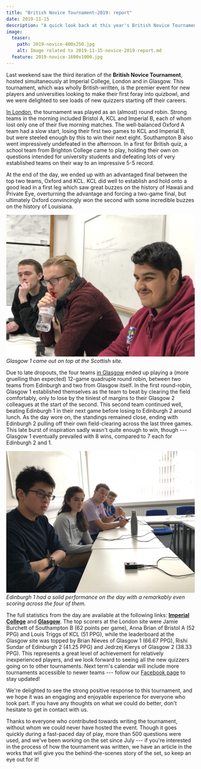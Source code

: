 ```yaml
---
title: "British Novice Tournament—2019: report"
date: 2019-11-15
description: "A quick look back at this year's British Novice Tournament."
image:
  teaser:
    path: 2019-novice-400x250.jpg
    alt: Image related to 2019-11-15-novice-2019-report.md
  feature: 2019-novice-1600x1000.jpg
---
```


Last weekend saw the third iteration of the **British Novice Tournament**, hosted simultaneously at Imperial College, London and in Glasgow. This tournament, which was wholly British-written, is the premier event for new players and universities looking to make their first foray into quizbowl, and we were delighted to see loads of new quizzers starting off their careers.

[In London](https://hsquizbowl.org/db/tournaments/6127/), the tournament was played as an (almost) round robin. Strong teams in the morning included Bristol A, KCL and Imperial B, each of whom lost only one of their five morning matches. The well-balanced Oxford A team had a slow start, losing their first two games to KCL and Imperial B, but were steeled enough by this to win their next eight. Southampton B also went impressively undefeated in the afternoon. In a first for British quiz, a school team from Brighton College came to play, holding their own on questions intended for university students and defeating lots of very established teams on their way to an impressive 5-5 record.

At the end of the day, we ended up with an advantaged final between the top two teams, Oxford and KCL. KCL did well to establish and hold onto a good lead in a first leg which saw great buzzes on the history of Hawaii and Private Eye, overturning the advantage and forcing a two-game final, but ultimately Oxford convincingly won the second with some incredible buzzes on the history of Louisiana.

![Glasgow-1](../../assets/blog/novice-2019/gla1.jpg)
_Glasgow 1 came out on top at the Scottish site._

Due to late dropouts, the four teams [in Glasgow](https://hsquizbowl.org/db/tournaments/6135/) ended up playing a (more gruelling than expected) 12-game quadruple round robin, between two teams from Edinburgh and two from Glasgow itself. In the first round-robin, Glasgow 1 established themselves as the team to beat by clearing the field comfortably, only to lose by the tiniest of margins to their Glasgow 2 colleagues at the start of the second. This second team continued well, beating Edinburgh 1 in their next game before losing to Edinburgh 2 around lunch. As the day wore on, the standings remained close, ending with Edinburgh 2 pulling off their own field-clearing across the last three games. This late burst of inspiration sadly wasn't quite enough to win, though --- Glasgow 1 eventually prevailed with 8 wins, compared to 7 each for Edinburgh 2 and 1.

![Edinburgh-1](../../assets/blog/novice-2019/edi1.jpg)
_Edinburgh 1 had a solid performance on the day with a remarkably even scoring across the four of them._

The full statistics from the day are available at the following links: [**Imperial College**](https://hsquizbowl.org/db/tournaments/6127/) and [**Glasgow**](https://hsquizbowl.org/db/tournaments/6135/). The top scorers at the London site were Jamie Burchett of Southampton B (62 points per game), Anna Brian of Bristol A (52 PPG) and Louis Triggs of KCL (51 PPG), while the leaderboard at the Glasgow site was topped by Brian Nieves of Glasgow 1 (66.67 PPG), Rishi Sundar of Edinburgh 2 (41.25 PPG) and Jedrzej Kierys of Glasgow 2 (38.33 PPG). This represents a great level of achievement for relatively inexperienced players, and we look forward to seeing all the new quizzers going on to other tournaments. Next term's calendar will include more tournaments accessible to newer teams --- follow our [Facebook page](https://www.facebook.com/quizbowluk/) to stay updated!

We're delighted to see the strong positive response to this tournament, and we hope it was an engaging and enjoyable experience for everyone who took part. If you have any thoughts on what we could do better, don't hesitate to get in contact with us.

Thanks to everyone who contributed towards writing the tournament, without whom we could never have hosted the event. Though it goes quickly during a fast-paced day of play, more than 500 questions were used, and we've been working on the set since July --- if you're interested in the process of how the tournament was written, we have an article in the works that will give you the behind-the-scenes story of the set, so keep an eye out for it!
